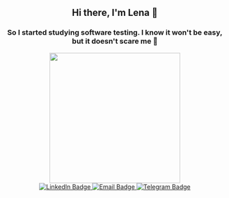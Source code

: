 <div id="header" align="center">
  
## Hi there, I'm Lena  👋


### So I started studying software testing. I know it won't be easy, but it doesn't scare me :muscle:
</div>  

<div id="header" align="center">
<img src="https://c0.cprnt.com/storage/i/8a/2d/22/b4/30e54d838bd812d497e2af07/05f6bdd4bc99866a4e76035935d28237.png" width="300"/>
</div>


<div id="badges" align="center">
  <a href="linkedin.com/in/lena-tsiuper">
    <img src="https://img.shields.io/badge/LinkedIn-blue?style=for-the-badge&logo=linkedin&logoColor=white" alt="LinkedIn Badge"/>
  </a>
  
  <a href="ltsiuper@gmail.com">
    <img src="https://img.shields.io/badge/Email-gray?style=for-the-badge&logo=email&logoColor=white" alt="Email Badge"/>
  </a>
  
  <a href="https://t.me/lenatsiuper">
   <img src="https://img.shields.io/badge/Telegram-blue?style=for-the-badge&logo=telegram&logoColor=white" alt="Telegram Badge"/>
  </a> 
  
</div>


